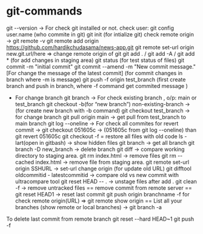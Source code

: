 # git-commands
git --version -> For check git installed or not.
check user:
git config user.name (who commite in git)
git init (for intialize git)
check remote origin -> git remote -v
git remote add origin https://github.com/hardikchudasama/news-app.git
git remote set-url origin new.git.url/here => change remote origin of git
git add . / git add -A / git add * (for add changes in staging area)
git status (for test status of files)
git commit -m "initial commit" 
git commit --amend -m "New commit message." [For change the message of the latest commit]
(for commit changes in branch where -m is message)
git push -f origin test_branch 
(first create branch and push in branch, where -f command get commited message )
- For change branch
git branch -> For check existing branch , o/p: main or test_branch
git checkout -b(for “new branch”) non-existing-branch -> (for create new branch with -b command)
git checkout test_branch -> for change branch 
git pull origin main -> get pull from test_branch to main branch 
git log --oneline -> For check all commites
for revert commit ->
git checkout 051605c -> (051605c from git log --oneline)
than git revert 051605c
git checkout -f = restore all files with old code
ls -lart(open in gitbash) -> show hidden files
git branch -> get all branch
git branch -D new_branch -> delete branch
git diff -> compare working directory to staging area.
git rm index.html -> remove files
git rm --cached index.html -> remove file from staging area.
git remote set-url origin SSHURL -> set-url change origin (for update old URL)
git difftool oldcommitid - latestcommitid -> compare old vs new commit with ultracompare tool
git reset HEAD -- . -> unstage files after add . 
git clean -f -> remove untracked files
== remove commit from remote server ==
git reset HEAD1 -> reset last commit
git push origin branchname -f 
for check remote origin(URL) => git remote show origin
==
List all your branches (show remote or local branches) -> git branch -a

To delete last commit from remote branch
git reset --hard HEAD~1
git push -f
